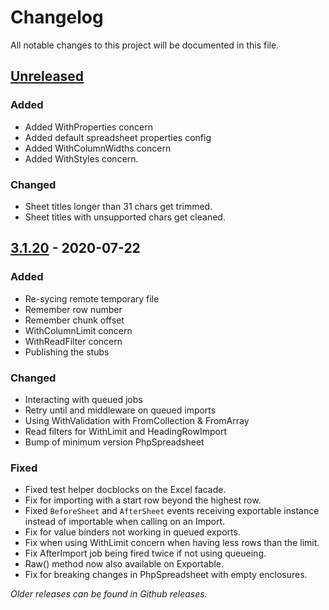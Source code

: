 # Changelog
All notable changes to this project will be documented in this file.

## [Unreleased]

### Added
- Added WithProperties concern
- Added default spreadsheet properties config
- Added WithColumnWidths concern
- Added WithStyles concern.

### Changed
- Sheet titles longer than 31 chars get trimmed.
- Sheet titles with unsupported chars get cleaned.

## [3.1.20] - 2020-07-22

### Added
- Re-sycing remote temporary file
- Remember row number
- Remember chunk offset
- WithColumnLimit concern
- WithReadFilter concern
- Publishing the stubs

### Changed
- Interacting with queued jobs
- Retry until and middleware on queued imports
- Using WithValidation with FromCollection & FromArray
- Read filters for WithLimit and HeadingRowImport
- Bump of minimum version PhpSpreadsheet

### Fixed
- Fixed test helper docblocks on the Excel facade.
- Fix for importing with a start row beyond the highest row.
- Fixed `BeforeSheet` and `AfterSheet` events receiving exportable instance instead of importable when calling on an Import.
- Fix for value binders not working in queued exports.
- Fix when using WithLimit concern when having less rows than the limit.
- Fix AfterImport job being fired twice if not using queueing.
- Raw() method now also available on Exportable.
- Fix for breaking changes in PhpSpreadsheet with empty enclosures.

[Unreleased]: https://github.com/Maatwebsite/Laravel-Excel/compare/3.1.20...HEAD
[3.1.20]: https://github.com/Maatwebsite/Laravel-Excel/compare/3.1.19...3.1.20

_Older releases can be found in Github releases._
